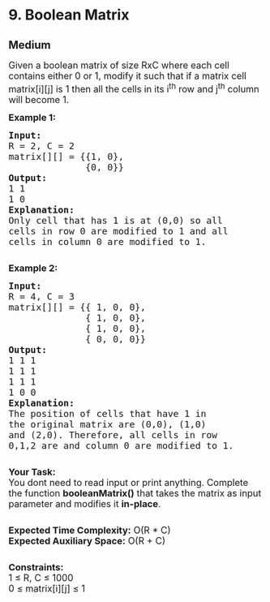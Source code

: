 # 9. Boolean Matrix
## Medium 
<div class="problem-statement">
                <p></p><p><span style="font-size:18px">Given a boolean matrix of size RxC where each cell contains either&nbsp;0 or 1, modify it such that if a matrix cell matrix[i][j] is 1 then all the cells in its i<sup>th</sup> row and j<sup>th</sup> column will become 1.</span></p>

<p><strong><span style="font-size:18px">Example 1:</span></strong></p>

<pre><span style="font-size:18px"><strong>Input:</strong>
R = 2, C = 2
matrix[][] = {{1, 0},
              {0, 0}}
<strong>Output: </strong>
1 1
1 0 </span>
<span style="font-size:18px"><strong>Explanation:</strong>
Only cell that has 1 is at (0,0) so all 
cells in row 0 are modified to 1 and all 
cells in column 0 are modified to 1.</span></pre>

<p><br>
<span style="font-size:18px"><strong>Example 2:</strong></span></p>

<pre><span style="font-size:18px"><strong>Input:</strong>
R = 4, C = 3
matrix[][] = {{ 1, 0, 0},
              { 1, 0, 0},
              { 1, 0, 0},
              { 0, 0, 0}}</span>
<span style="font-size:18px"><strong>Output: </strong>
1 1 1
1 1 1
1 1 1
1 0 0 </span>
<span style="font-size:18px"><strong>Explanation:</strong>
The position of cells that have 1 in
the original matrix are (0,0), (1,0)
and (2,0). Therefore, all cells in row
0,1,2 are and column 0 are modified to 1. </span></pre>

<p><br>
<span style="font-size:18px"><strong>Your Task:</strong><br>
You dont need to read input or print anything. Complete the function <strong>booleanMatrix()</strong> that takes the matrix as input parameter and modifies it <strong>in-place</strong>.</span><br>
&nbsp;</p>

<p><span style="font-size:18px"><strong>Expected Time Complexity:</strong> O(R * C)<br>
<strong>Expected Auxiliary Space:</strong> O(R + C)&nbsp;</span><br>
&nbsp;</p>

<p><span style="font-size:18px"><strong>Constraints:</strong><br>
1 ≤ R, C ≤ 1000<br>
0 ≤ matrix[i][j] ≤ 1</span></p>
 <p></p>
            </div>